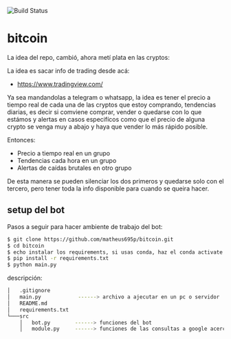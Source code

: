 ![Build Status](https://www.repostatus.org/badges/latest/active.svg)

# bitcoin
La idea del repo, cambió, ahora metí plata en las cryptos:

La idea es sacar info de trading desde acá:


* https://www.tradingview.com/


Ya sea mandandolas a telegram o whatsapp, la idea es tener el precio a tiempo real de cada una de las cryptos que estoy comprando, tendencias diarias, es decir si comviene comprar, vender o quedarse con lo que estámos y alertas en casos especifícos como que el precio de alguna crypto se venga muy a abajo y haya que vender lo más rápido posible.


Entonces:
* Precio a tiempo real en un grupo
* Tendencias cada hora en un grupo
* Alertas de caídas brutales en otro grupo

De esta manera se pueden silenciar los dos primeros y quedarse solo con el tercero, pero tener toda la info disponible para cuando se queira hacer.



## setup del bot
Pasos a seguir para hacer ambiente de trabajo del bot:
```sh
$ git clone https://github.com/matheus695p/bitcoin.git
$ cd bitcoin
$ echo instalar los requirements, si usas conda, haz el conda activate del ambiente
$ pip install -r requirements.txt
$ python main.py
```

descripción:
 
```sh
│   .gitignore
│   main.py            ------> archivo a ajecutar en un pc o servidor
│   README.md
│   requirements.txt
└───src
    │   bot.py        ------> funciones del bot
    │   module.py     ------> funciones de las consultas a google acerca del precio del bitcoin

```
